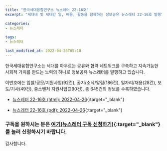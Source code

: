 ```yaml
---
title: "한국세대융합연구소 뉴스레터 22-16호"
excerpt: "세대내 및 세대간 일, 배움, 활동을 함께하는 정보공유 뉴스레터 22-16호 발행" 

categories:
- 뉴스레터

tags:
- 뉴스레터

last_modified_at: 2022-04-26T05:10
---
```


한국세대융합연구소는 세대를 아우르는 공유와 협력 네트워크를 구축하고 지속가능한 사회적 가치를 만드는 노력의 하나로 정보공유 뉴스레터를 발행하고 있습니다.

이번호에는 입찰/공모/지원사업(92건), 공지/소식/알림(186건), 일자리/채용(28건), 보도/기사(49건), 중소벤처 지원사업(290건), 총 645건의 정보를 수록하였습니다.

* [뉴스레터 22-16호 (html): 2022-04-26](https://gcrcenter.github.io/assets/htmls/gcrc_news_letter_20220426.html){:target="_blank"}

* [뉴스레터 22-16호 (pdf): 2022-04-26](https://gcrcenter.github.io/assets/pdfs/news_letter_20220426.pdf){:target="_blank"}


### 구독을 원하시는 분은 [여기(뉴스레터 구독 신청하기)](https://forms.gle/MJ5gVHCdunBXXWVB7){:target="_blank"} 를 눌러 신청하시기 바랍니다.


감사합니다.
